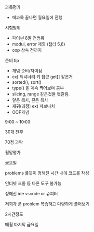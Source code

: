과목평가

- 매과목 끝나면 월요일에 진행

시험범위 

- 파이썬 8일 전범위 
- modul, error 제외 (챕터 5,6)
- oop 상속 전까지

준비 tip

- 개념 준비/차이점
- ex) 딕셔너리 키 접근 get[] 같은거
- sorted(), sort()
- type() 을 계속 찍어보며 공부
- slicing, range 같은것들 햇갈림.
- 얕은 복사, 깊은 복사
- 재귀(과정) ex) 피보나치
- OOP개념

9:00 ~ 10:00



30개 전후

70점 과락







월말평가

금요일

problems 풀듯이 정해진 시간 내에 코드를 작성

인터넷 크롬 등 다른 도구 불가능

정해진 ide vscode or 쥬피터

저희가 푼 problem 복습하고 다양하게 풀어보기

2시간정도



매월 마지막 금요일